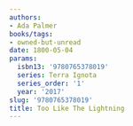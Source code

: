 ```yaml
---
authors:
- Ada Palmer
books/tags:
- owned-but-unread
date: 1800-05-04
params:
  isbn13: '9780765378019'
  series: Terra Ignota
  series_order: '1'
  year: '2017'
slug: '9780765378019'
title: Too Like The Lightning
---
```


<!--more-->